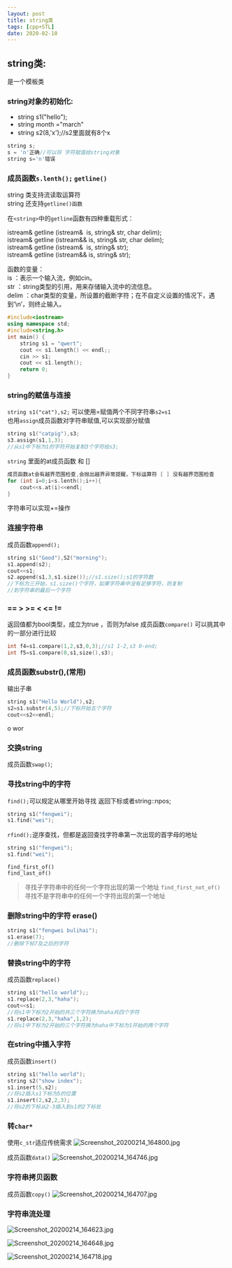 ```yaml
---
layout: post
title: string类
tags: [cpp+STL]
date: 2020-02-10
--- 
```


## string类:

是一个模板类

### string对象的初始化:

- string s1("hello");
- string month ="march"
- string s2(8,'x');//s2里面就有8个x

```cpp
string s;
s = 'n'正确//可以将 字符赋值给string对象
string s='n'错误
```

### 成员函数`s.lenth();` `getline()`

string 类支持流读取运算符  
string 还支持`getline()函数`

在`<string>`中的`getline`函数有四种重载形式：  

istream& getline (istream&  is, string& str, char delim);  
istream& getline (istream&& is, string& str, char delim);  
istream& getline (istream&  is, string& str);  
istream& getline (istream&& is, string& str);  

函数的变量：  
is    ：表示一个输入流，例如cin。  
str   ：string类型的引用，用来存储输入流中的流信息。  
delim ：char类型的变量，所设置的截断字符；在不自定义设置的情况下，遇到’\n’，则终止输入。  

```cpp
#include<iostream>
using namespace std;
#include<string.h>
int main() {
	string s1 = "qwert";
	cout << s1.length() << endl;;
	cin >> s1;
	cout << s1.length();
	return 0;
}
```

### string的赋值与连接

`string s1("cat"),s2;`
可以使用=赋值两个不同字符串`s2=s1`  
也用`assign`成员函数对字符串赋值,可以实现部分赋值

```cpp
string s1("catpig"),s3;
s3.assign(s1,1,3);
//从s1中下标为1的字符开始复制3个字符给s3;
```

`string` 里面的at成员函数 和 []

```cpp
成员函数at会有越界范围检查,会抛出越界异常提醒，下标运算符 [ ] 没有越界范围检查
for (int i=0;i<s.lenth();i++){
    cout<<s.at(i)<<endl;
}
```

字符串可以实现+=操作  

### 连接字符串

成员函数`append();`

```cpp
string s1("Good"),S2("morning");
s1.append(s2);
cout<<s1;
s2.append(s1,3,s1.size());//s1.size();s1的字符数
//下标为三开始，s1.size()个字符，如果字符串中没有足够字符，则复制  
//到字符串的最后一个字符
```

### == > >= < <= !=

返回值都为bool类型，成立为true ，否则为false
成员函数`compare()`
可以挑其中的一部分进行比较

```cpp
int f4=s1.compare(1,2,s3,0,3);//s1 1-2,s3 0-end;
int f5=s1.compare(0,s1,size(),s3);
```

### 成员函数substr(),(常用)

输出子串

```cpp
string s1("Hello World"),s2;
s2=s1.substr(4,5);//下标开始五个字符
cout<<s2<<endl;
```

o wor

### 交换string

成员函数`swap()`;

### 寻找string中的字符

`find();`可以规定从哪里开始寻找
返回下标或者string::npos;

```cpp
string s1("fengwei");
s1.find("wei");
```

`rfind();`逆序查找，但都是返回查找字符串第一次出现的首字母的地址

```cpp
string s1("fengwei");
s1.find("wei");
```

`find_first_of()`  
`find_last_of()`
>寻找子字符串中的任何一个字符出现的第一个地址
`find_first_not_of()`
>寻找不是字符串中的任何一个字符出现的第一个地址

### 删除string中的字符 erase()

```cpp
string s1("fengwei bulihai");
s1.erase(7);
//删除下标7及之后的字符
```

### 替换string中的字符

成员函数`replace()`

```cpp
string s1("hello world");;
s1.replace(2,3,"haha");
cout<<s1;
//将s1中下标为2开始的共三个字符换为haha共四个字符
s1.replace(2,3,"haha",1,2);
//将s1中下标为2开始的三个字符换为haha中下标为1开始的两个字符
```

### 在string中插入字符

成员函数`insert()`

```cpp
string s1("hello world");
string s2("show index");
s1.insert(5,s2);
//将s2插入s1下标为5的位置
s1.insert(2,s2,2,3);
//将s2的下标从2-3插入到s1的2下标处
```

### 转`char*`

使用`c_str`适应传统需求
![Screenshot_20200214_164800.jpg](https://raw.githubusercontent.com/fengwei2002/picture/master/pictureScreenshot_20200214_164800.jpg)

成员函数`data()`
![Screenshot_20200214_164746.jpg](https://raw.githubusercontent.com/fengwei2002/picture/master/pictureScreenshot_20200214_164746.jpg)

### 字符串拷贝函数

成员函数`copy()`
![Screenshot_20200214_164707.jpg](https://raw.githubusercontent.com/fengwei2002/picture/master/pictureScreenshot_20200214_164707.jpg)


### 字符串流处理

![Screenshot_20200214_164623.jpg](https://raw.githubusercontent.com/fengwei2002/picture/master/pictureScreenshot_20200214_164623.jpg)

![Screenshot_20200214_164648.jpg](https://raw.githubusercontent.com/fengwei2002/picture/master/pictureScreenshot_20200214_164648.jpg)

![Screenshot_20200214_164718.jpg](https://raw.githubusercontent.com/fengwei2002/picture/master/pictureScreenshot_20200214_164718.jpg)